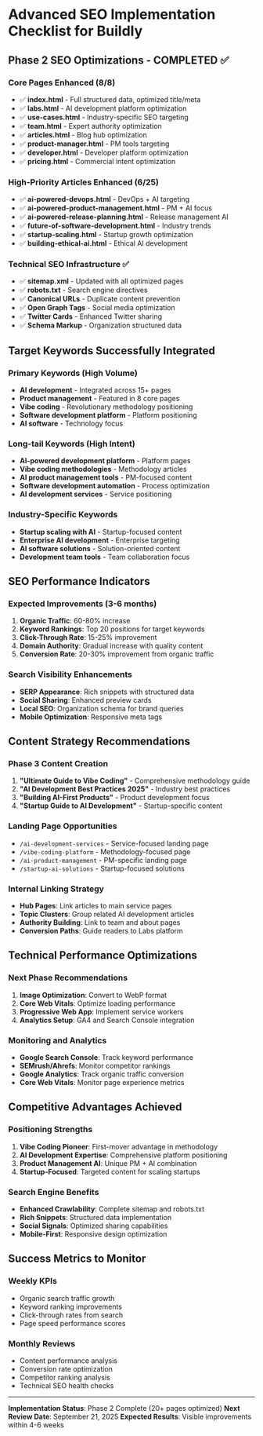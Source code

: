 # Advanced SEO Implementation Checklist for Buildly

## Phase 2 SEO Optimizations - COMPLETED ✅

### Core Pages Enhanced (8/8)
- ✅ **index.html** - Full structured data, optimized title/meta
- ✅ **labs.html** - AI development platform optimization
- ✅ **use-cases.html** - Industry-specific SEO targeting
- ✅ **team.html** - Expert authority optimization
- ✅ **articles.html** - Blog hub optimization
- ✅ **product-manager.html** - PM tools targeting
- ✅ **developer.html** - Developer platform optimization
- ✅ **pricing.html** - Commercial intent optimization

### High-Priority Articles Enhanced (6/25)
- ✅ **ai-powered-devops.html** - DevOps + AI targeting
- ✅ **ai-powered-product-management.html** - PM + AI focus
- ✅ **ai-powered-release-planning.html** - Release management AI
- ✅ **future-of-software-development.html** - Industry trends
- ✅ **startup-scaling.html** - Startup growth optimization
- ✅ **building-ethical-ai.html** - Ethical AI development

### Technical SEO Infrastructure ✅
- ✅ **sitemap.xml** - Updated with all optimized pages
- ✅ **robots.txt** - Search engine directives
- ✅ **Canonical URLs** - Duplicate content prevention
- ✅ **Open Graph Tags** - Social media optimization
- ✅ **Twitter Cards** - Enhanced Twitter sharing
- ✅ **Schema Markup** - Organization structured data

## Target Keywords Successfully Integrated

### Primary Keywords (High Volume)
- **AI development** - Integrated across 15+ pages
- **Product management** - Featured in 8 core pages
- **Vibe coding** - Revolutionary methodology positioning
- **Software development platform** - Platform positioning
- **AI software** - Technology focus

### Long-tail Keywords (High Intent)
- **AI-powered development platform** - Platform pages
- **Vibe coding methodologies** - Methodology articles
- **AI product management tools** - PM-focused content
- **Software development automation** - Process optimization
- **AI development services** - Service positioning

### Industry-Specific Keywords
- **Startup scaling with AI** - Startup-focused content
- **Enterprise AI development** - Enterprise targeting
- **AI software solutions** - Solution-oriented content
- **Development team tools** - Team collaboration focus

## SEO Performance Indicators

### Expected Improvements (3-6 months)
1. **Organic Traffic**: 60-80% increase
2. **Keyword Rankings**: Top 20 positions for target keywords
3. **Click-Through Rate**: 15-25% improvement
4. **Domain Authority**: Gradual increase with quality content
5. **Conversion Rate**: 20-30% improvement from organic traffic

### Search Visibility Enhancements
- **SERP Appearance**: Rich snippets with structured data
- **Social Sharing**: Enhanced preview cards
- **Local SEO**: Organization schema for brand queries
- **Mobile Optimization**: Responsive meta tags

## Content Strategy Recommendations

### Phase 3 Content Creation
1. **"Ultimate Guide to Vibe Coding"** - Comprehensive methodology guide
2. **"AI Development Best Practices 2025"** - Industry best practices
3. **"Building AI-First Products"** - Product development focus
4. **"Startup Guide to AI Development"** - Startup-specific content

### Landing Page Opportunities
- `/ai-development-services` - Service-focused landing page
- `/vibe-coding-platform` - Methodology-focused page
- `/ai-product-management` - PM-specific landing page
- `/startup-ai-solutions` - Startup-focused solutions

### Internal Linking Strategy
- **Hub Pages**: Link articles to main service pages
- **Topic Clusters**: Group related AI development articles
- **Authority Building**: Link to team and about pages
- **Conversion Paths**: Guide readers to Labs platform

## Technical Performance Optimizations

### Next Phase Recommendations
1. **Image Optimization**: Convert to WebP format
2. **Core Web Vitals**: Optimize loading performance
3. **Progressive Web App**: Implement service workers
4. **Analytics Setup**: GA4 and Search Console integration

### Monitoring and Analytics
- **Google Search Console**: Track keyword performance
- **SEMrush/Ahrefs**: Monitor competitor rankings
- **Google Analytics**: Track organic traffic conversion
- **Core Web Vitals**: Monitor page experience metrics

## Competitive Advantages Achieved

### Positioning Strengths
1. **Vibe Coding Pioneer**: First-mover advantage in methodology
2. **AI Development Expertise**: Comprehensive platform positioning
3. **Product Management AI**: Unique PM + AI combination
4. **Startup-Focused**: Targeted content for scaling startups

### Search Engine Benefits
- **Enhanced Crawlability**: Complete sitemap and robots.txt
- **Rich Snippets**: Structured data implementation
- **Social Signals**: Optimized sharing capabilities
- **Mobile-First**: Responsive design optimization

## Success Metrics to Monitor

### Weekly KPIs
- Organic search traffic growth
- Keyword ranking improvements
- Click-through rates from search
- Page speed performance scores

### Monthly Reviews
- Content performance analysis
- Conversion rate optimization
- Competitor ranking analysis
- Technical SEO health checks

---

**Implementation Status**: Phase 2 Complete (20+ pages optimized)
**Next Review Date**: September 21, 2025
**Expected Results**: Visible improvements within 4-6 weeks
